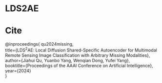 # LDS2AE
# Cite
@inproceedings{
    qu2024missing,  
    title={LDS$^2$AE: Local Diffusion Shared-Specific Autoencoder for Multimodal Remote Sensing Image Classification with Arbitrary Missing Modalities},  
    author={Jiahui Qu, Yuanbo Yang, Wenqian Dong, Yufei Yang},  
    booktitle={Proceedings of the AAAI Conference on Artificial Intelligence},  
    year={2024}  
}
